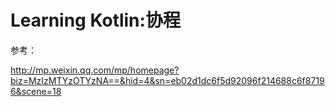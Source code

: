 # Learning Kotlin:协程

参考：

<http://mp.weixin.qq.com/mp/homepage?biz=MzIzMTYzOTYzNA==&hid=4&sn=eb02d1dc6f5d92096f214688c6f87196&scene=18>


